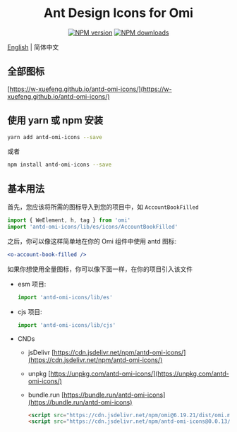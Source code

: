 <h1 align="center">
Ant Design Icons for Omi
</h1>

<div align="center">

[![NPM version](https://img.shields.io/npm/v/antd-omi-icons?color=%23007acc&style=flat-square)](https://npmjs.org/package/antd-omi-icons)
[![NPM downloads](https://img.shields.io/npm/dt/antd-omi-icons?style=flat-square)](https://npmjs.org/package/antd-omi-icons)

</div>

[English](README.md) | 简体中文

## 全部图标

  [https://w-xuefeng.github.io/antd-omi-icons/](https://w-xuefeng.github.io/antd-omi-icons/)

## 使用 yarn 或 npm 安装

```bash
yarn add antd-omi-icons --save
```

或者

```bash
npm install antd-omi-icons --save
```

## 基本用法

首先，您应该将所需的图标导入到您的项目中，如 `AccountBookFilled`

```ts
import { WeElement, h, tag } from 'omi'
import 'antd-omi-icons/lib/es/icons/AccountBookFilled'
```

之后，你可以像这样简单地在你的 Omi 组件中使用 antd 图标:

```jsx
<o-account-book-filled />
```


如果你想使用全量图标，你可以像下面一样，在你的项目引入该文件

- esm 项目:
  ```ts
  import 'antd-omi-icons/lib/es'
  ```

- cjs 项目:
  ```ts
  import 'antd-omi-icons/lib/cjs'
  ```

- CNDs

  - jsDelivr
    [https://cdn.jsdelivr.net/npm/antd-omi-icons/](https://cdn.jsdelivr.net/npm/antd-omi-icons/)
  - unpkg
    [https://unpkg.com/antd-omi-icons/](https://unpkg.com/antd-omi-icons/)
  - bundle.run
    [https://bundle.run/antd-omi-icons](https://bundle.run/antd-omi-icons)

    ```html
    <script src="https://cdn.jsdelivr.net/npm/omi@6.19.21/dist/omi.min.js"></script>
    <script src="https://cdn.jsdelivr.net/npm/antd-omi-icons@0.0.13/lib/umd/antd-omi-icons.min.js"></script>
    ```
